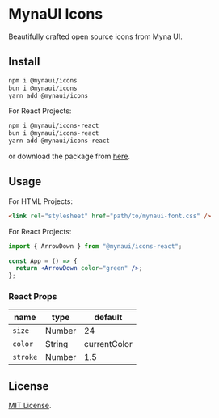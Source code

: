 # MynaUI Icons

Beautifully crafted open source icons from Myna UI.

## Install

```sh
npm i @mynaui/icons
bun i @mynaui/icons
yarn add @mynaui/icons
```

For React Projects:

```sh
npm i @mynaui/icons-react
bun i @mynaui/icons-react
yarn add @mynaui/icons-react
```

or download the package from [here](https://github.com/praveenjuge/mynaui-icons/releases).

## Usage

For HTML Projects:

```html
<link rel="stylesheet" href="path/to/mynaui-font.css" />
```

For React Projects:

```jsx
import { ArrowDown } from "@mynaui/icons-react";

const App = () => {
  return <ArrowDown color="green" />;
};
```

### React Props

| name     | type   | default      |
| -------- | ------ | ------------ |
| `size`   | Number | 24           |
| `color`  | String | currentColor |
| `stroke` | Number | 1.5          |

## License

[MIT License](https://github.com/praveenjuge/mynaui-icons/blob/master/LICENSE).
